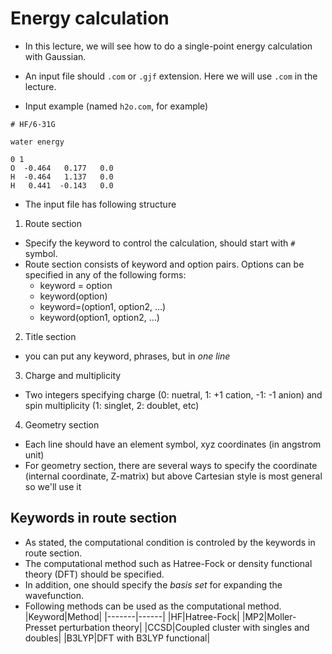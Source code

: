 # Energy calculation
* In this lecture, we will see how to do a single-point energy calculation with Gaussian.
* An input file should `.com` or `.gjf` extension. Here we will use `.com` in the lecture.

* Input example (named `h2o.com`, for example)
```
# HF/6-31G

water energy

0 1
O  -0.464   0.177   0.0	 
H  -0.464   1.137   0.0	 
H   0.441  -0.143   0.0
```
* The input file has following structure

1. Route section
* Specify the keyword to control the calculation, should start with `#` symbol.
* Route section consists of keyword and option pairs. Options can be specified in any of the following forms:
   * keyword = option
   * keyword(option)
   * keyword=(option1, option2, …)
   * keyword(option1, option2, …)
   
2. Title section
* you can put any keyword, phrases, but in *one line*

3. Charge and multiplicity
* Two integers specifying charge (0: nuetral, 1: +1 cation, -1: -1 anion) and spin multiplicity (1: singlet, 2: doublet, etc)

4. Geometry section
* Each line should have an element symbol, xyz coordinates (in angstrom unit)
* For geometry section, there are several ways to specify the coordinate (internal coordinate, Z-matrix) but above Cartesian style is most general so we'll use it

## Keywords in route section
* As stated, the computational condition is controled by the keywords in route section.
* The computational method such as Hatree-Fock or density functional theory (DFT) should be specified.
* In addition, one should specify the *basis set* for expanding the wavefunction.
* Following methods can be used as the computational method.
    |Keyword|Method|
    |-------|------|
    |HF|Hatree-Fock|
    |MP2|Moller-Presset perturbation theory|
    |CCSD|Coupled cluster with singles and doubles|
    |B3LYP|DFT with B3LYP functional|
